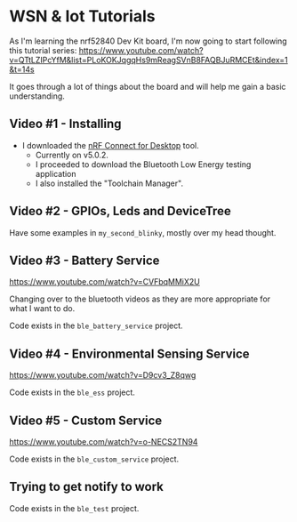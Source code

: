# WSN & Iot Tutorials

As I'm learning the nrf52840 Dev Kit board, I'm now going to start following this tutorial series: https://www.youtube.com/watch?v=QTtLZIPcYfM&list=PLoKOKJqgqHs9mReagSVnB8FAQBJuRMCEt&index=1&t=14s

It goes through a lot of things about the board and will help me gain a basic understanding.

## Video #1 - Installing

* I downloaded the [nRF Connect for Desktop](https://www.nordicsemi.com/Products/Development-tools/nRF-Connect-for-Desktop/Download?lang=en#infotabs) tool.
  * Currently on v5.0.2.
  * I proceeded to download the Bluetooth Low Energy testing application
  * I also installed the "Toolchain Manager".

## Video #2 - GPIOs, Leds and DeviceTree

Have some examples in `my_second_blinky`, mostly over my head thought.

## Video #3 - Battery Service

https://www.youtube.com/watch?v=CVFbqMMiX2U

Changing over to the bluetooth videos as they are more appropriate for what I want to do.

Code exists in the `ble_battery_service` project.

## Video #4 - Environmental Sensing Service

https://www.youtube.com/watch?v=D9cv3_Z8qwg

Code exists in the `ble_ess` project.

## Video #5 - Custom Service

https://www.youtube.com/watch?v=o-NECS2TN94

Code exists in the `ble_custom_service` project.

## Trying to get notify to work

Code exists in the `ble_test` project.
